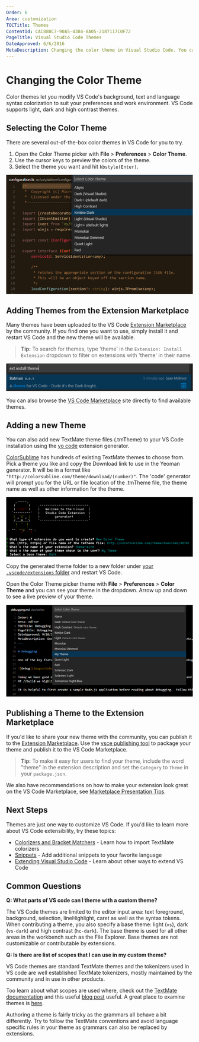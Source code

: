 ```yaml
---
Order: 6
Area: customization
TOCTitle: Themes
ContentId: CAC88BC7-90A5-4384-8A05-2187117C0F72
PageTitle: Visual Studio Code Themes
DateApproved: 6/6/2016
MetaDescription: Changing the color theme in Visual Studio Code. You can use color themes provided by VS Code, the community or create your own new themes.  TextMate .tmTheme files are supported.
---
```


# Changing the Color Theme

Color themes let you modify VS Code's background, text and language syntax colorization to suit your preferences and work environment. VS Code supports light, dark and high contrast themes.

## Selecting the Color Theme

There are several out-of-the-box color themes in VS Code for you to try.

1. Open the Color Theme picker with **File** > **Preferences** > **Color Theme**.
2. Use the cursor keys to preview the colors of the theme.
3. Select the theme you want and hit `kbstyle(Enter)`.

![Themes in the Command Palette](images/themes/colorthemes.png)

## Adding Themes from the Extension Marketplace

Many themes have been uploaded to the VS Code [Extension Marketplace](/docs/editor/extension-gallery.md) by the community.  If you find one you want to use, simply install it and restart VS Code and the new theme will be available.

> **Tip:** To search for themes, type 'theme' in the `Extension: Install Extension` dropdown to filter on extensions with 'theme' in their name.

![filter theme extensions](images/themes/filter-theme.png)

You can also browse the [VS Code Marketplace](https://marketplace.visualstudio.com/vscode/Themes) site directly to find available themes.

## Adding a new Theme

You can also add new TextMate theme files (.tmTheme) to your VS Code installation using the [yo code](/docs/tools/yocode.md) extension generator.

[ColorSublime](http://colorsublime.com) has hundreds of existing TextMate themes to choose from.  Pick a theme you like and copy the Download link to use in the Yeoman generator.  It will be in a format like `"http://colorsublime.com/theme/download/(number)"`.  The 'code' generator will prompt you for the URL or file location of the .tmTheme file, the theme name as well as other information for the theme.

![yo code theme](images/themes/yocodetheme.png)

Copy the generated theme folder to a new folder under [your `.vscode/extensions` folder](/docs/extensions/install-extension.md#your-extensions-folder) and restart VS Code.

Open the Color Theme picker theme with **File** > **Preferences** > **Color Theme** and you can see your theme in the dropdown.  Arrow up and down to see a live preview of your theme.

![select my theme](images/themes/mytheme.png)

## Publishing a Theme to the Extension Marketplace

If you'd like to share your new theme with the community, you can publish it to the [Extension Marketplace](/docs/editor/extension-gallery.md). Use the [vsce publishing tool](/docs/tools/vscecli.md) to package your theme and publish it to the VS Code Marketplace.

> **Tip:** To make it easy for users to find your theme, include the word "theme" in the extension description and set the `Category` to `Theme` in your `package.json`.

We also have recommendations on how to make your extension look great on the VS Code Marketplace, see [Marketplace Presentation Tips](/docs/extensionAPI/extension-manifest.md#marketplace-presentation-tips).

## Next Steps

Themes are just one way to customize VS Code. If you'd like to learn more about VS Code extensibility, try these topics:

* [Colorizers and Bracket Matchers](/docs/customization/colorizer.md) - Learn how to import TextMate colorizers
* [Snippets](/docs/customization/userdefinedsnippets.md) - Add additional snippets to your favorite language
* [Extending Visual Studio Code](/docs/extensions/overview.md) - Learn about other ways to extend VS Code

## Common Questions

**Q: What parts of VS code can I theme with a custom theme?**

The VS Code themes are limited to the editor input area: text foreground, background, selection, lineHighlight, caret as well as the syntax tokens. When contributing a theme, you also specify a base theme: light (`vs`), dark (`vs-dark`) and high contrast (`hc-dark`). The base theme is used for all other areas in the workbench such as the File Explorer. Base themes are not customizable or contributable by extensions.

**Q: Is there are list of scopes that I can use in my custom theme?**

VS Code themes are standard TextMate themes and the tokenizers used in VS code are well established TextMate tokenizers, mostly maintained by the community and in use in other products.

Too learn about what scopes are used where, check out the [TextMate documentation](https://manual.macromates.com/en/themes) and this useful [blog post](http://www.apeth.com/nonblog/stories/textmatebundle.html) useful.  A great place to examine themes is [here](https://tmtheme-editor.herokuapp.com/).

Authoring a theme is fairly tricky as the grammars all behave a bit differently. Try to follow the TextMate conventions and avoid language specific rules in your theme as grammars can also be replaced by extensions.


